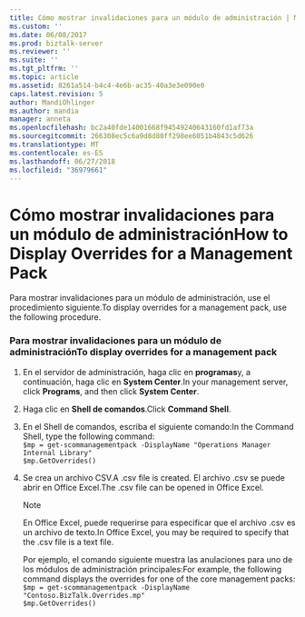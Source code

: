 ```yaml
---
title: Cómo mostrar invalidaciones para un módulo de administración | Microsoft Docs
ms.custom: ''
ms.date: 06/08/2017
ms.prod: biztalk-server
ms.reviewer: ''
ms.suite: ''
ms.tgt_pltfrm: ''
ms.topic: article
ms.assetid: 8261a514-b4c4-4e6b-ac35-40a3e3e090e0
caps.latest.revision: 5
author: MandiOhlinger
ms.author: mandia
manager: anneta
ms.openlocfilehash: bc2a40fde14001668f94549240643160fd1af73a
ms.sourcegitcommit: 266308ec5c6a9d8d80ff298ee6051b4843c5d626
ms.translationtype: MT
ms.contentlocale: es-ES
ms.lasthandoff: 06/27/2018
ms.locfileid: "36979661"
---
```

# <a name="how-to-display-overrides-for-a-management-pack"></a><span data-ttu-id="ada68-102">Cómo mostrar invalidaciones para un módulo de administración</span><span class="sxs-lookup"><span data-stu-id="ada68-102">How to Display Overrides for a Management Pack</span></span>
<span data-ttu-id="ada68-103">Para mostrar invalidaciones para un módulo de administración, use el procedimiento siguiente.</span><span class="sxs-lookup"><span data-stu-id="ada68-103">To display overrides for a management pack, use the following procedure.</span></span>  
  
### <a name="to-display-overrides-for-a-management-pack"></a><span data-ttu-id="ada68-104">Para mostrar invalidaciones para un módulo de administración</span><span class="sxs-lookup"><span data-stu-id="ada68-104">To display overrides for a management pack</span></span>  
  
1. <span data-ttu-id="ada68-105">En el servidor de administración, haga clic en **programas**y, a continuación, haga clic en **System Center**.</span><span class="sxs-lookup"><span data-stu-id="ada68-105">In your management server, click **Programs**, and then click **System Center**.</span></span>  
  
2. <span data-ttu-id="ada68-106">Haga clic en **Shell de comandos**.</span><span class="sxs-lookup"><span data-stu-id="ada68-106">Click **Command Shell**.</span></span>  
  
3. <span data-ttu-id="ada68-107">En el Shell de comandos, escriba el siguiente comando:</span><span class="sxs-lookup"><span data-stu-id="ada68-107">In the Command Shell, type the following command:</span></span>   
   `$mp = get-scommanagementpack -DisplayName "Operations Manager Internal Library"`   
   `$mp.GetOverrides()`  
  
4. <span data-ttu-id="ada68-108">Se crea un archivo CSV.</span><span class="sxs-lookup"><span data-stu-id="ada68-108">A .csv file is created.</span></span> <span data-ttu-id="ada68-109">El archivo .csv se puede abrir en Office Excel.</span><span class="sxs-lookup"><span data-stu-id="ada68-109">The .csv file can be opened in Office Excel.</span></span>  
  
   > [!NOTE]  
   >  <span data-ttu-id="ada68-110">En Office Excel, puede requerirse para especificar que el archivo .csv es un archivo de texto.</span><span class="sxs-lookup"><span data-stu-id="ada68-110">In Office Excel, you may be required to specify that the .csv file is a text file.</span></span>  
  
   <span data-ttu-id="ada68-111">Por ejemplo, el comando siguiente muestra las anulaciones para uno de los módulos de administración principales:</span><span class="sxs-lookup"><span data-stu-id="ada68-111">For example, the following command displays the overrides for one of the core management packs:</span></span>   
   `$mp = get-scommanagementpack -DisplayName "Contoso.BizTalk.Overrides.mp"`  
   `$mp.GetOverrides()`